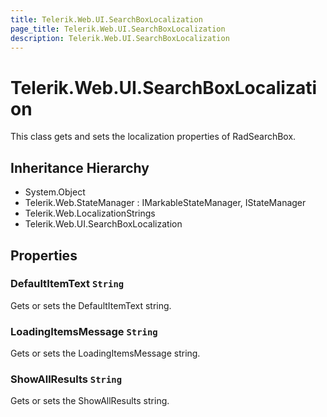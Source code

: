 ```yaml
---
title: Telerik.Web.UI.SearchBoxLocalization
page_title: Telerik.Web.UI.SearchBoxLocalization
description: Telerik.Web.UI.SearchBoxLocalization
---
```


# Telerik.Web.UI.SearchBoxLocalization

This class gets and sets the localization properties of RadSearchBox.

## Inheritance Hierarchy

* System.Object
* Telerik.Web.StateManager : IMarkableStateManager, IStateManager
* Telerik.Web.LocalizationStrings
* Telerik.Web.UI.SearchBoxLocalization

## Properties

###  DefaultItemText `String`

Gets or sets the DefaultItemText string.

###  LoadingItemsMessage `String`

Gets or sets the LoadingItemsMessage string.

###  ShowAllResults `String`

Gets or sets the ShowAllResults string.

